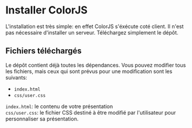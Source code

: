# Installer ColorJS
L'installation est très simple: en effet ColorJS s'éxécute coté client. Il n'est pas nécessaire d'installer un serveur. Téléchargez simplement le dépôt.

## Fichiers téléchargés
Le dépôt contient déjà toutes les dépendances. Vous pouvez modifier tous les fichiers, mais ceux qui sont prévus pour une modification sont les suivants:
- `index.html`
- `css/user.css`

`index.html`: le contenu de votre présentation <br>
`css/user.css`: le fichier CSS destiné à être modifié par l'utilisateur pour personnaliser sa présentation.
